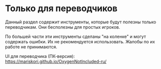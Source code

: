 # Только для переводчиков

Данный раздел содержит инструменты, которые будут полезны только переводчикам. Они бесполезны для простых игроков.

По большей части эти инструменты сделаны "на коленке" и могут содержать ошибки. Их не рекомендуется использовать. Жалобы по их работе не принимаются.

UI для переводчика (ПК-версия):
https://mariskori.github.io/OxygenNotIncluded-ru/
